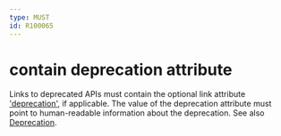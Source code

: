 ```yaml
---
type: MUST
id: R100065
---
```


# contain deprecation attribute

Links to deprecated APIs must contain the optional link attribute ['deprecation'](https://tools.ietf.org/html/draft-kelly-json-hal-08#section-5.4), if applicable.
The value of the deprecation attribute must point to human-readable information about the deprecation.
See also [Deprecation](../../050_Compatibility/040_Deprecation/index.md).
